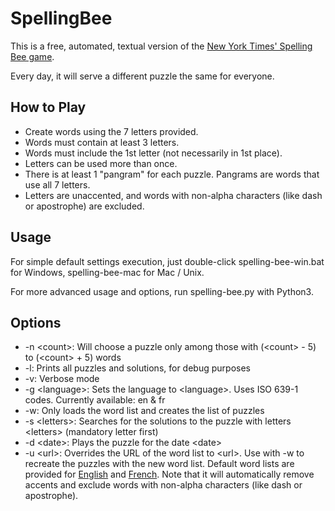 # SpellingBee

This is a free, automated, textual version of the [New York Times' Spelling Bee game](https://www.nytimes.com/puzzles/spelling-bee).

Every day, it will serve a different puzzle the same for everyone.

## How to Play

 - Create words using the 7 letters provided.
 - Words must contain at least 3 letters.
 - Words must include the 1st letter (not necessarily in 1st place).
 - Letters can be used more than once.
 - There is at least 1 "pangram" for each puzzle. Pangrams are words that use all 7 letters.
 - Letters are unaccented, and words with non-alpha characters (like dash or apostrophe) are excluded.

## Usage

For simple default settings execution, just double-click spelling-bee-win.bat for Windows, spelling-bee-mac for Mac / Unix.

For more advanced usage and options, run spelling-bee.py with Python3.

## Options

 - -n \<count>: Will choose a puzzle only among those with (\<count> - 5) to (\<count> + 5) words
 - -l: Prints all puzzles and solutions, for debug purposes
 - -v: Verbose mode
 - -g \<language>: Sets the language to \<language>. Uses ISO 639-1 codes. Currently available: en & fr
 - -w: Only loads the word list and creates the list of puzzles
 - -s \<letters>: Searches for the solutions to the puzzle with letters \<letters> (mandatory letter first)
 - -d \<date>: Plays the puzzle for the date \<date>
 - -u \<url>: Overrides the URL of the word list to \<url>. Use with -w to recreate the puzzles with the new word list. Default word lists are provided for [English](http://www.mieliestronk.com/corncob_lowercase.txt) and [French](https://raw.githubusercontent.com/hbenbel/French-Dictionary/master/dictionary/dictionary.txt). Note that it will automatically remove accents and exclude words with non-alpha characters (like dash or apostrophe).

